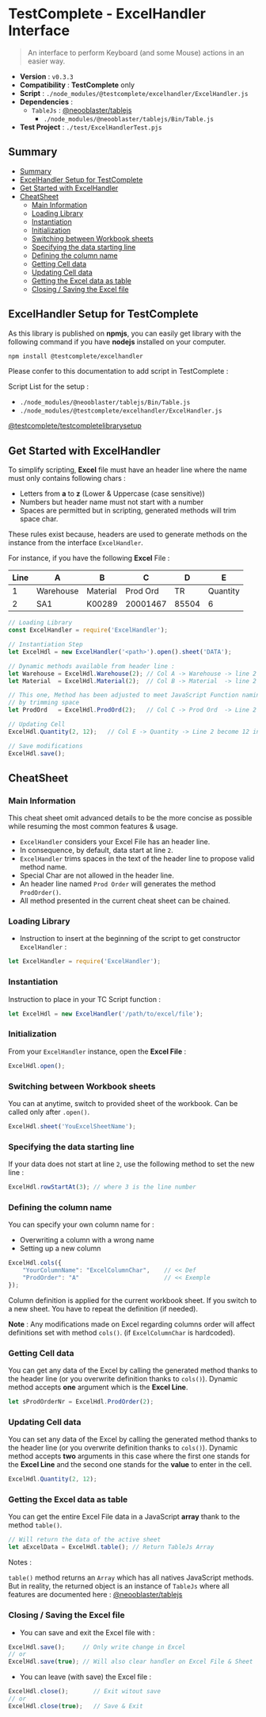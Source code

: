 # TestComplete - ExcelHandler Interface

> An interface to perform Keyboard (and some Mouse) actions in an easier way.

* **Version** : ``v0.3.3``
* **Compatibility** : **TestComplete** only
* **Script** : ``./node_modules/@testcomplete/excelhandler/ExcelHandler.js``
* **Dependencies** :
    * ``TableJs`` : [@neooblaster/tablejs](https://www.npmjs.com/package/@neooblaster/tablejs)
        * ``./node_modules/@neooblaster/tablejs/Bin/Table.js``
* **Test Project** : ``./test/ExcelHandlerTest.pjs``



## Summary

[](BeginSummary)
* [Summary](#summary)
* [ExcelHandler Setup for TestComplete](#excelhandler-setup-for-testcomplete)
* [Get Started with ExcelHandler](#get-started-with-excelhandler)
* [CheatSheet](#cheatsheet)
    * [Main Information](#main-information)
    * [Loading Library](#loading-library)
    * [Instantiation](#instantiation)
    * [Initialization](#initialization)
    * [Switching between Workbook sheets](#switching-between-workbook-sheets)
    * [Specifying the data starting line](#specifying-the-data-starting-line)
    * [Defining the column name](#defining-the-column-name)
    * [Getting Cell data](#getting-cell-data)
    * [Updating Cell data](#updating-cell-data)
    * [Getting the Excel data as table](#getting-the-excel-data-as-table)
    * [Closing / Saving the Excel file](#closing-saving-the-excel-file)
[](EndSummary)



## ExcelHandler Setup for TestComplete

As this library is published on **npmjs**,
you can easily get library with the following command
if you have **nodejs** installed on your computer.

````bash
npm install @testcomplete/excelhandler
````

Please confer to this documentation to add script in TestComplete :

Script List for the setup :

* ``./node_modules/@neooblaster/tablejs/Bin/Table.js``
* ``./node_modules/@testcomplete/excelhandler/ExcelHandler.js``

[@testcomplete/testcompletelibrarysetup](https://www.npmjs.com/package/@testcomplete/testcompletelibrarysetup)



## Get Started with ExcelHandler

To simplify scripting, 
**Excel** file must have an header line
where the name must only contains following chars :

- Letters from **a** to **z** (Lower & Uppercase (case sensitive))
- Numbers but header name must not start with a number
- Spaces are permitted but in scripting, generated methods will trim space char.

These rules exist because, headers are used to generate methods on the instance
from the interface ``ExcelHandler``.

For instance, if you have the following **Excel** File :

| Line | A | B | C | D | E |
|---|---|---|---|---|---|
| 1 | Warehouse | Material | Prod Ord | TR | Quantity |
| 2 | SA1 | K00289 | 20001467 | 85504 | 6 |
 
````js
// Loading Library
const ExcelHandler = require('ExcelHandler');

// Instantiation Step
let ExcelHdl = new ExcelHandler('<path>').open().sheet('DATA');

// Dynamic methods available from header line :
let Warehouse = ExcelHdl.Warehouse(2); // Col A -> Warehouse -> line 2 = SA1
let Material  = ExcelHdl.Material(2);  // Col B -> Material  -> line 2 = K00289

// This one, Method has been adjusted to meet JavaScript Function naming convention rule
// by trimming space
let ProdOrd   = ExcelHdl.ProdOrd(2);   // Col C -> Prod Ord  -> Line 2 = 20001467

// Updating Cell
ExcelHdl.Quantity(2, 12);   // Col E -> Quantity -> Line 2 become 12 instead of 6

// Save modifications
ExcelHdl.save();
````



## CheatSheet

### Main Information

This cheat sheet omit advanced details to be the more concise as 
possible while resuming the most common features & usage.

* ``ExcelHandler`` considers your Excel File has an header line.
* In consequence, by default, data start at line ``2``.
* ``ExcelHandler`` trims spaces in the text of the header line to
propose valid method name.
* Special Char are not allowed in the header line.
* An header line named ``Prod Order`` will generates the method
``ProdOrder()``.
* All method presented in the current cheat sheet can be chained.



### Loading Library

* Instruction to insert at the beginning of the script to get
constructor ``ExcelHandler`` :

````js
let ExcelHandler = require('ExcelHandler');
````


### Instantiation

Instruction to place in your TC Script function :

````js
let ExcelHdl = new ExcelHandler('/path/to/excel/file');
````



### Initialization

From your ``ExcelHandler`` instance, open the **Excel File** : 

````js
ExcelHdl.open();
````



### Switching between Workbook sheets

You can at anytime, switch to provided sheet of the workbook.
Can be called only after ``.open()``.

````js
ExcelHdl.sheet('YouExcelSheetName');
````



### Specifying the data starting line

If your data does not start at line ``2``,
use the following method to set the new line :

````js
ExcelHdl.rowStartAt(3); // where 3 is the line number
````



### Defining the column name

You can specify your own column name for :

* Overwriting a column with a wrong name 
* Setting up a new column

````js
ExcelHdl.cols({
    "YourColumnName": "ExcelColumnChar",    // << Def
    "ProdOrder": "A"                        // << Exemple
});
````

Column definition is applied for the current workbook sheet.
If you switch to a new sheet. You have to repeat 
the definition (if needed).

**Note** : Any modifications made on Excel regarding columns order will 
affect definitions set with method ``cols()``.
(if `ExcelColumnChar` is hardcoded). 



### Getting Cell data

You can get any data of the Excel by calling the generated
method thanks to the header line (or you overwrite definition
thanks to `cols()`). Dynamic method accepts **one** argument which
is the **Excel Line**.

````js
let sProdOrderNr = ExcelHdl.ProdOrder(2);
````



### Updating Cell data

You can set any data of the Excel by calling the generated
method thanks to the header line (or you overwrite definition
thanks to `cols()`). 
Dynamic method accepts **two** arguments in this case where
the first one stands for the **Excel Line** and the second one stands for the
**value** to enter in the cell.

````js
ExcelHdl.Quantity(2, 12);
````



### Getting the Excel data as table

You can get the entire Excel File data in a JavaScript **array**
thank to the method ``table()``.

````js
// Will return the data of the active sheet
let aExcelData = ExcelHdl.table(); // Return TableJs Array
````

Notes :

``table()`` method returns an `Array` which has all natives JavaScript methods.
But in reality, the returned object is an instance of ``TableJs`` 
where all features are
documented here : [@neooblaster/tablejs](https://www.npmjs.com/package/@neooblaster/tablejs)



### Closing / Saving the Excel file

* You can save and exit the Excel file with :

````js
ExcelHdl.save();     // Only write change in Excel
// or
ExcelHdl.save(true); // Will also clear handler on Excel File & Sheet
````

* You can leave (with save) the Excel file :

````js
ExcelHdl.close();       // Exit witout save
// or
ExcelHdl.close(true);   // Save & Exit
````